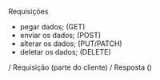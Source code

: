 Requisições
 - pegar dados; (GET)
 - enviar os dados; (POST)
 - alterar os dados; (PUT/PATCH)
 - deletar os dados; (DELETE)


 / Requisição (parte do cliente)
 / Resposta ()
